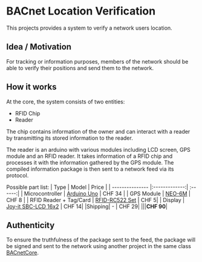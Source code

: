 # BACnet Location Verification

This projects provides a system to verify a network users location.


## Idea / Motivation

For tracking or information purposes, members of the network should be able to verify their positions and send them to the network.

## How it works

At the core, the system consists of two entities:

* RFID Chip
* Reader

The chip contains information of the owner and can interact with a reader by transmitting its stored information to the reader.

The reader is an arduino with various modules including LCD screen, GPS module and an RFID reader. It takes information of a RFID chip and processes it with the information gathered by the GPS module. The compiled information package is then sent to a network feed via its protocol.

Possible part list:
| Type            | Model         | Price  |
| --------------- |:-------------:| :------:|
| Microcontroller | [Arduino Uno](https://www.digitec.ch/de/s1/product/arduino-uno-atmega328-entwicklungsboard-kit-5764177)   | CHF 34 |
| GPS Module      | [NEO-6M](https://www.berrybase.ch/audio-video/navigation/u-blox-neo-6m-gps-ttl-empf-228-nger-inkl.-antenne)        | CHF 8 |
| RFID Reader + Tag/Card | [RFID-RC522 Set](https://www.berrybase.ch/sensoren-module/rfid-nfc/rfid-leseger-228-t-mit-spi-schnittstelle-inkl.-karte-dongle)   | CHF 5|
| Display    | [Joy-it SBC-LCD 16x2](https://www.conrad.ch/de/p/joy-it-sbc-lcd16x2-display-modul-6-6-cm-2-6-zoll-16-x-2-pixel-passend-fuer-raspberry-pi-arduino-banana-pi-cubieboar-1503825.html)   | CHF 14|
|Shipping| - | CHF 29|
|||**CHF 90**|

## Authenticity

To ensure the truthfulness of the package sent to the feed, the package will be signed and sent to the network using another project in the same class [BACnetCore](https://github.com/RaphaelKreft/BACnet/tree/master/21-fs-ias-lec/3-BACnetCore).
